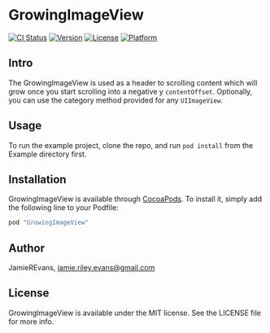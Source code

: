 # GrowingImageView

[![CI Status](http://img.shields.io/travis/JamieREvans/GrowingImageView.svg?style=flat)](https://travis-ci.org/JamieREvans/GrowingImageView)
[![Version](https://img.shields.io/cocoapods/v/GrowingImageView.svg?style=flat)](http://cocoapods.org/pods/GrowingImageView)
[![License](https://img.shields.io/cocoapods/l/GrowingImageView.svg?style=flat)](http://cocoapods.org/pods/GrowingImageView)
[![Platform](https://img.shields.io/cocoapods/p/GrowingImageView.svg?style=flat)](http://cocoapods.org/pods/GrowingImageView)

## Intro

The GrowingImageView is used as a header to scrolling content which will grow once you start scrolling into a negative y `contentOffset`. Optionally, you can use the category method provided for any `UIImageView`.

## Usage

To run the example project, clone the repo, and run `pod install` from the Example directory first.

## Installation

GrowingImageView is available through [CocoaPods](http://cocoapods.org). To install
it, simply add the following line to your Podfile:

```ruby
pod "GrowingImageView"
```

## Author

JamieREvans, jamie.riley.evans@gmail.com

## License

GrowingImageView is available under the MIT license. See the LICENSE file for more info.
